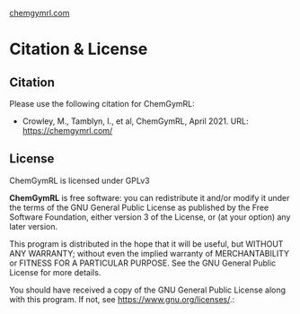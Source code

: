 [chemgymrl.com](https://chemgymrl.com/)

# Citation & License

## Citation

Please use the following citation for ChemGymRL:

* Crowley, M., Tamblyn, I., et al, ChemGymRL, April 2021. URL: https://chemgymrl.com/

## License 

ChemGymRL is licensed under GPLv3

**ChemGymRL** is free software: you can redistribute it and/or modify
it under the terms of the GNU General Public License as published by
the Free Software Foundation, either version 3 of the License, or
(at your option) any later version.

This program is distributed in the hope that it will be useful,
but WITHOUT ANY WARRANTY; without even the implied warranty of
MERCHANTABILITY or FITNESS FOR A PARTICULAR PURPOSE.  See the
GNU General Public License for more details.

You should have received a copy of the GNU General Public License
along with this program.  If not, see <https://www.gnu.org/licenses/>.:
